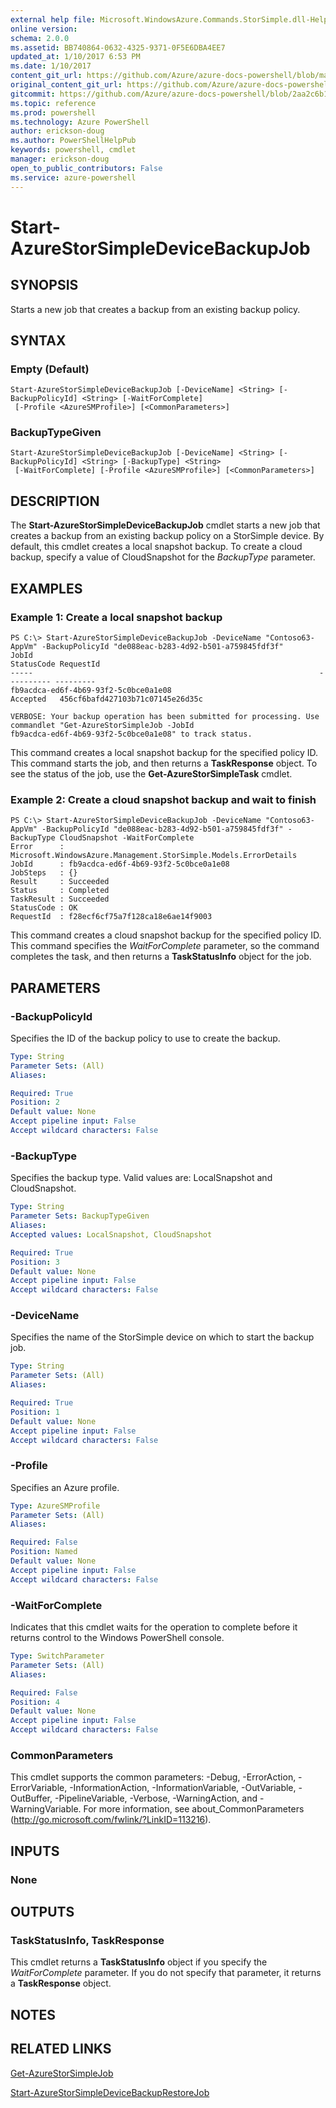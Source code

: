 ```yaml
---
external help file: Microsoft.WindowsAzure.Commands.StorSimple.dll-Help.xml
online version: 
schema: 2.0.0
ms.assetid: BB740864-0632-4325-9371-0F5E6DBA4EE7
updated_at: 1/10/2017 6:53 PM
ms.date: 1/10/2017
content_git_url: https://github.com/Azure/azure-docs-powershell/blob/master/azureps-cmdlets-docs/ServiceManagement/Azure.StorSimple/v3.0.0/Start-AzureStorSimpleDeviceBackupJob.md
original_content_git_url: https://github.com/Azure/azure-docs-powershell/blob/master/azureps-cmdlets-docs/ServiceManagement/Azure.StorSimple/v3.0.0/Start-AzureStorSimpleDeviceBackupJob.md
gitcommit: https://github.com/Azure/azure-docs-powershell/blob/2aa2c6b171a81049ff40feeada5894cd7badff85/azureps-cmdlets-docs/ServiceManagement/Azure.StorSimple/v3.0.0/Start-AzureStorSimpleDeviceBackupJob.md
ms.topic: reference
ms.prod: powershell
ms.technology: Azure PowerShell
author: erickson-doug
ms.author: PowerShellHelpPub
keywords: powershell, cmdlet
manager: erickson-doug
open_to_public_contributors: False
ms.service: azure-powershell
---
```


# Start-AzureStorSimpleDeviceBackupJob

## SYNOPSIS
Starts a new job that creates a backup from an existing backup policy.

## SYNTAX

### Empty (Default)
```
Start-AzureStorSimpleDeviceBackupJob [-DeviceName] <String> [-BackupPolicyId] <String> [-WaitForComplete]
 [-Profile <AzureSMProfile>] [<CommonParameters>]
```

### BackupTypeGiven
```
Start-AzureStorSimpleDeviceBackupJob [-DeviceName] <String> [-BackupPolicyId] <String> [-BackupType] <String>
 [-WaitForComplete] [-Profile <AzureSMProfile>] [<CommonParameters>]
```

## DESCRIPTION
The **Start-AzureStorSimpleDeviceBackupJob** cmdlet starts a new job that creates a backup from an existing backup policy on a StorSimple device.
By default, this cmdlet creates a local snapshot backup.
To create a cloud backup, specify a value of CloudSnapshot for the *BackupType* parameter.

## EXAMPLES

### Example 1: Create a local snapshot backup
```
PS C:\> Start-AzureStorSimpleDeviceBackupJob -DeviceName "Contoso63-AppVm" -BackupPolicyId "de088eac-b283-4d92-b501-a759845fdf3f"
JobId                                                                StatusCode RequestId
-----                                                                ---------- ---------
fb9acdca-ed6f-4b69-93f2-5c0bce0a1e08                                 Accepted   456cf6bafd427103b71c07145e26d35c

VERBOSE: Your backup operation has been submitted for processing. Use commandlet "Get-AzureStorSimpleJob -JobId
fb9acdca-ed6f-4b69-93f2-5c0bce0a1e08" to track status.
```

This command creates a local snapshot backup for the specified policy ID.
This command starts the job, and then returns a **TaskResponse** object.
To see the status of the job, use the **Get-AzureStorSimpleTask** cmdlet.

### Example 2: Create a cloud snapshot backup and wait to finish
```
PS C:\> Start-AzureStorSimpleDeviceBackupJob -DeviceName "Contoso63-AppVm" -BackupPolicyId "de088eac-b283-4d92-b501-a759845fdf3f" -BackupType CloudSnapshot -WaitForComplete
Error      : Microsoft.WindowsAzure.Management.StorSimple.Models.ErrorDetails
JobId      : fb9acdca-ed6f-4b69-93f2-5c0bce0a1e08
JobSteps   : {}
Result     : Succeeded
Status     : Completed
TaskResult : Succeeded
StatusCode : OK
RequestId  : f28ecf6cf75a7f128ca18e6ae14f9003
```

This command creates a cloud snapshot backup for the specified policy ID.
This command specifies the *WaitForComplete* parameter, so the command completes the task, and then returns a **TaskStatusInfo** object for the job.

## PARAMETERS

### -BackupPolicyId
Specifies the ID of the backup policy to use to create the backup.

```yaml
Type: String
Parameter Sets: (All)
Aliases: 

Required: True
Position: 2
Default value: None
Accept pipeline input: False
Accept wildcard characters: False
```

### -BackupType
Specifies the backup type.
Valid values are: LocalSnapshot and CloudSnapshot.

```yaml
Type: String
Parameter Sets: BackupTypeGiven
Aliases: 
Accepted values: LocalSnapshot, CloudSnapshot

Required: True
Position: 3
Default value: None
Accept pipeline input: False
Accept wildcard characters: False
```

### -DeviceName
Specifies the name of the StorSimple device on which to start the backup job.

```yaml
Type: String
Parameter Sets: (All)
Aliases: 

Required: True
Position: 1
Default value: None
Accept pipeline input: False
Accept wildcard characters: False
```

### -Profile
Specifies an Azure profile.

```yaml
Type: AzureSMProfile
Parameter Sets: (All)
Aliases: 

Required: False
Position: Named
Default value: None
Accept pipeline input: False
Accept wildcard characters: False
```

### -WaitForComplete
Indicates that this cmdlet waits for the operation to complete before it returns control to the Windows PowerShell console.

```yaml
Type: SwitchParameter
Parameter Sets: (All)
Aliases: 

Required: False
Position: 4
Default value: None
Accept pipeline input: False
Accept wildcard characters: False
```

### CommonParameters
This cmdlet supports the common parameters: -Debug, -ErrorAction, -ErrorVariable, -InformationAction, -InformationVariable, -OutVariable, -OutBuffer, -PipelineVariable, -Verbose, -WarningAction, and -WarningVariable. For more information, see about_CommonParameters (http://go.microsoft.com/fwlink/?LinkID=113216).

## INPUTS

### None

## OUTPUTS

### TaskStatusInfo, TaskResponse
This cmdlet returns a **TaskStatusInfo** object if you specify the *WaitForComplete* parameter.
If you do not specify that parameter, it returns a **TaskResponse** object.

## NOTES

## RELATED LINKS

[Get-AzureStorSimpleJob](xref:ServiceManagement/Azure.StorSimple/v3.0.0/Get-AzureStorSimpleJob.md)

[Start-AzureStorSimpleDeviceBackupRestoreJob](xref:ServiceManagement/Azure.StorSimple/v3.0.0/Start-AzureStorSimpleDeviceBackupRestoreJob.md)


